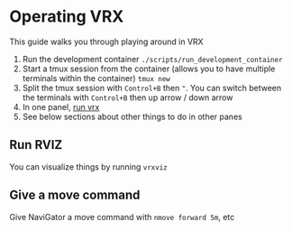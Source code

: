 # Operating VRX
This guide walks you through playing around in VRX

1. Run the development container `./scripts/run_development_container`
1. Start a tmux session from the container (allows you to have multiple terminals within the container) `tmux new`
1. Split the tmux session with `Control+B` then `"`. You can switch between the terminals with `Control+B` then up arrow / down arrow
1. In one panel, [run vrx](/docs/development/vrx)
1. See below sections about other things to do in other panes

## Run RVIZ
You can visualize things by running `vrxviz`

## Give a move command
Give NaviGator a move command with `nmove forward 5m`, etc


